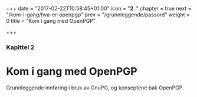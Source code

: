 +++
date = "2017-02-22T10:58:45+01:00"
icon = "<b>2. </b>"
chapter = true
next = "/kom-i-gang/hva-er-openpgp"
prev = "/grunnleggende/passord"
weight = 0
title = "Kom i gang med OpenPGP"

+++

### Kapittel 2

# Kom i gang med OpenPGP

Grunnleggende innføring i bruk av GnuPG, og konseptene bak OpenPGP.
